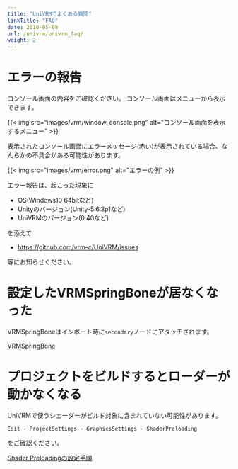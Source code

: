 ```yaml
---
title: "UniVRMでよくある質問"
linkTitle: "FAQ"
date: 2018-05-09
url: /univrm/univrm_faq/
weight: 2
---
```


# エラーの報告

コンソール画面の内容をご確認ください。
コンソール画面はメニューから表示できます。

{{< img src="images/vrm/window_console.png" alt="コンソール画面を表示するメニュー" >}}

表示されたコンソール画面にエラーメッセージ(赤い)が表示されている場合、なんらかの不具合がある可能性があります。

{{< img src="images/vrm/error.png" alt="エラーの例" >}}

エラー報告は、起こった現象に

* OS(Windows10 64bitなど)
* Unityのバージョン(Unity-5.6.3p1など)
* UniVRMのバージョン(0.40など)

を添えて

* https://github.com/vrm-c/UniVRM/issues

等にお知らせください。

# 設定したVRMSpringBoneが居なくなった
VRMSpringBoneはインポート時に```secondary```ノードにアタッチされます。

[VRMSpringBone](../components/univrm_secondary/#コンポーネントのアタッチされるノード)

# プロジェクトをビルドするとローダーが動かなくなる

UniVRMで使うシェーダーがビルド対象に含まれていない可能性があります。

```Edit - ProjectSettings - GraphicsSettings - ShaderPreloading```

をご確認ください。

[Shader Preloadingの設定手順](../univrm_install/#shader-preloadingの設定)

